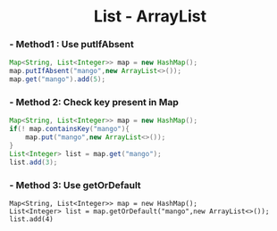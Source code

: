 
# <h1 align="center">List - ArrayList 

### - Method1 : Use putIfAbsent
```java
Map<String, List<Integer>> map = new HashMap();
map.putIfAbsent("mango",new ArrayList<>());
map.get("mango").add(5);
```

### - Method 2: Check key present in Map
```java
Map<String, List<Integer>> map = new HashMap();
if(! map.containsKey("mango"){
    map.put("mango",new ArrayList<>());
}
List<Integer> list = map.get("mango");
list.add(3);
```

### - Method 3: Use getOrDefault
```agsl
Map<String, List<Integer>> map = new HashMap();
List<Integer> list = map.getOrDefault("mango",new ArrayList<>());
list.add(4)
```